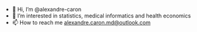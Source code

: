 - 👋 Hi, I’m @alexandre-caron
- 👀 I’m interested in statistics, medical informatics and health economics
- 📫 How to reach me alexandre.caron.md@outlook.com

<!---
alexandre-caron/alexandre-caron is a ✨ special ✨ repository because its `README.md` (this file) appears on your GitHub profile.
You can click the Preview link to take a look at your changes.
--->

